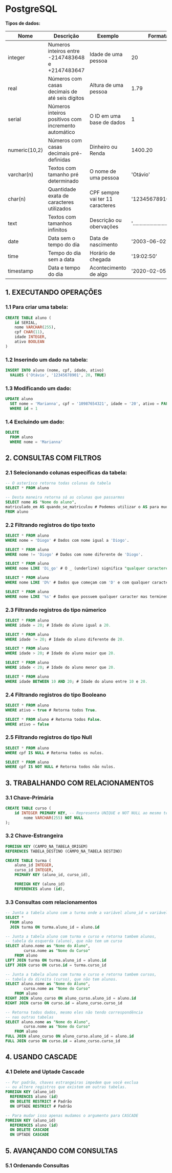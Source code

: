 # **PostgreSQL**

**Tipos de dados:**

| Nome | Descrição | Exemplo | Formatação |
| ------- | ------- | ------- | ------- |
| integer | Numeros inteiros entre -2147483648 e +2147483647 | Idade de uma pessoa | 20 |
| real | Números com casas decimais de até seis dígitos | Altura de uma pessoa | 1.79|
| serial | Números inteiros positivos com incremento automático  | O ID em uma base de dados | 1 |
| numeric(10,2) | Números com casas decimais pré-definidas | Dinheiro ou Renda | 1400.20| 
| varchar(n) | Textos com tamanho pré determinado | O nome de uma pessoa | 'Otávio' |
| char(n) | Quantidade exata de caracteres utilizados | CPF sempre vai ter 11 caracteres | '12345678910 |
| text | Textos com tamanhos infinitos | Descrição ou obervações | '............................................'|
| date | Data sem o tempo do dia | Data de nascimento | '2003-06-02' |
| time | Tempo do dia sem a data | Horário de chegada | '19:02:50' |
| timestamp | Data e tempo do dia | Acontecimento de algo | '2020-02-05 12:00:00' |

## **1. EXECUTANDO OPERAÇÕES**

### 1.1 Para criar uma tabela:
```sql
CREATE TABLE aluno (
	id SERIAL, 
	nome VARCHAR(255),
	cpf CHAR(11),
	idade INTEGER,
	ativo BOOLEAN
)
```
### 1.2 Inserindo um dado na tabela:
```sql
INSERT INTO aluno (nome, cpf, idade, ativo) 
  VALUES ('Otávio', '12345678901', 20, TRUE)
```
### 1.3 Modificando um dado:
```sql
UPDATE aluno
  SET nome = 'Marianna', cpf = '10987654321', idade = '20', ativo = FALSE
  WHERE id = 1
```
### 1.4 Excluindo um dado:
```sql
DELETE 
  FROM aluno
  WHERE nome = 'Marianna'
```

## **2. CONSULTAS COM FILTROS**

### 2.1 Selecionando colunas específicas da tabela:

```sql
-- O asterísco retorna todas colunas da tabela
SELECT * FROM aluno

-- Desta maneira retorna só as colunas que passarmos
SELECT nome AS "Nome do aluno", 
matriculado_em AS quando_se_matriculou # Podemos utilizar o AS para mudar o nome na consulta
FROM aluno
```

### 2.2 Filtrando registros do tipo texto

```sql
SELECT * FROM aluno
WHERE nome = 'Diogo' # Dados com nome igual a 'Diogo'.

SELECT * FROM aluno
WHERE nome != 'Diogo' # Dados com nome diferente de 'Diogo'.
```

```sql
SELECT * FROM aluno
WHERE nome LIKE 'Di_go' # O _ (underline) significa "qualquer caractere naquela posição".   

SELECT * FROM aluno
WHERE nome LIKE 'D%' # Dados que começam com 'D' e com qualquer caracter depois.

SELECT * FROM aluno
WHERE nome LIKE '%s' # Dados que possuem qualquer caracter mas terminem com 's'.
```
### 2.3 Filtrando registros do tipo númerico

```sql
SELECT * FROM aluno
WHERE idade = 20; # Idade do aluno igual a 20.

SELECT * FROM aluno
WHERE idade != 20; # Idade do aluno diferente de 20.

SELECT * FROM aluno
WHERE idade > 20; # Idade do aluno maior que 20.

SELECT * FROM aluno
WHERE idade < 20; # Idade do aluno menor que 20.

SELECT * FROM aluno
WHERE idade BETWEEN 10 AND 20; # Idade do aluno entre 10 e 20.
```

### 2.4 Filtrando registros do tipo Booleano
```sql
SELECT * FROM aluno
WHERE ativo = true # Retorna todos True.

SELECT * FROM aluno # Retorna todos False.
WHERE ativo = false
```

### 2.5 Filtrando registros do tipo Null
```sql
SELECT * FROM aluno
WHERE cpf IS NULL # Retorna todos os nulos.

SELECT * FROM aluno
WHERE cpf IS NOT NULL # Retorna todos não nulos.
```


## 3. TRABALHANDO COM RELACIONAMENTOS

### 3.1 Chave-Primária
```sql
CREATE TABLE curso (
    id INTEGER PRIMARY KEY, -- Representa UNIQUE e NOT NULL ao mesmo tempo
        nome VARCHAR(255) NOT NULL
);
```

### 3.2 Chave-Estrangeira
```sql
FOREIGN KEY (CAMPO_NA_TABELA_ORIGEM)
REFERENCES TABELA_DESTINO (CAMPO_NA_TABELA DESTINO)

CREATE TABLE turma (
    aluno_id INTEGER,
    curso_id INTEGER,
    PRIMARY KEY (aluno_id, curso_id),

    FOREIGN KEY (aluno_id)
    REFERENCES aluno (id),
```

### 3.3 Consultas com relacionamentos
```sql
-- Junta a tabela aluno com a turma onde a variável aluno_id = variável id da tabela aluno
SELECT *
  FROM aluno
  JOIN turma ON turma.aluno_id = aluno.id

-- Junta a tabela aluno com turma e curso e retorna tambem alunos,
-- tabela da esquerda (aluno), que não tem um curso
SELECT aluno.nome as "Nome do Aluno",
        curso.nome as "Nome do Curso"
    FROM aluno
LEFT JOIN turma ON turma.aluno_id = aluno.id
LEFT JOIN curso ON curso.id = turma.curso_id

-- Junta a tabela aluno com turma e curso e retorna tambem cursos,
-- tabela da direita (curso), que não tem alunos.
SELECT aluno.nome as "Nome do Aluno",
        curso.nome as "Nome do Curso"
    FROM aluno
RIGHT JOIN aluno_curso ON aluno_curso.aluno_id = aluno.id
RIGHT JOIN curso ON curso.id = aluno_curso.curso_id

-- Retorna todos dados, mesmo eles não tendo correspondência
-- nas outras tabelas
SELECT aluno.nome as "Nome do Aluno",
        curso.nome as "Nome do Curso"
    FROM aluno
FULL JOIN aluno_curso ON aluno_curso.aluno_id = aluno.id
FULL JOIN curso ON curso.id = aluno_curso.curso_id
```


## 4. USANDO CASCADE

### 4.1 Delete and Uptade Cascade

```sql
-- Por padrão, chaves estrangeiras impedem que você exclua
-- ou altere registros que existem em outras tabelas.
FOREIGN KEY (aluno_id)
  REFERENCES aluno (id)
  ON DELETE RESTRICT # Padrão
  ON UPTADE RESTRICT # Padrão

-- Para mudar isso apenas mudamos o argumento para CASCADE
FOREIGN KEY (aluno_id)
  REFERENCES aluno (id)
  ON DELETE CASCADE
  ON UPTADE CASCADE
```

## 5. AVANÇANDO COM CONSULTAS

### 5.1 Ordenando Consultas
